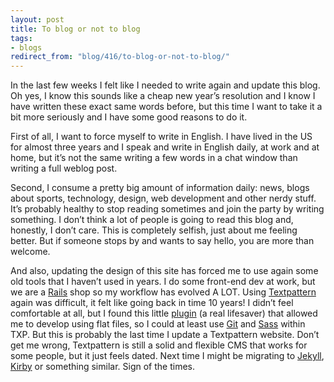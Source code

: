 ```yaml
---
layout: post
title: To blog or not to blog
tags:
- blogs
redirect_from: "blog/416/to-blog-or-not-to-blog/"
---
```


<p>In the last few weeks I felt like I needed to write again and update this blog. Oh yes, I know this sounds like a cheap new year’s resolution and I know I have written these exact same words before, but this time I want to take it a bit more seriously and I have some good reasons to do it.</p>
<p>First of all, I want to force myself to write in English. I have lived in the US for almost three years and I speak and write in English daily, at work and at home, but it’s not the same writing a few words in a chat window than writing a full weblog post.</p>
<p>Second, I consume a pretty big amount of information daily: news, blogs about sports, technology, design, web development and other nerdy stuff. It’s probably healthy to stop reading sometimes and join the party by writing something. I don’t think a lot of people is going to read this blog and, honestly, I don’t care. This is completely selfish, just about me feeling better. But if someone stops by and wants to say hello, you are more than welcome.</p>
<p>And also, updating the design of this site has forced me to use again some old tools that I haven’t used in years. I do some front-end dev at work, but we are a <a href="http://rubyonrails.org/">Rails</a> shop so my workflow has evolved A <span class="caps">LOT</span>. Using <a href="http://textpattern.com/">Textpattern</a> again was difficult, it felt like going back in time 10 years! I didn’t feel comfortable at all, but I found this little <a href="https://github.com/whaleen/txp.foundation/blob/master/textpattern/plugins/cnk_versioning.txt">plugin</a> (a real lifesaver) that allowed me to develop using flat files, so I could at least use <a href="http://git-scm.com/">Git</a> and <a href="http://sass-lang.com/">Sass</a> within <span class="caps">TXP</span>. But this is probably the last time I update a Textpattern website. Don’t get me wrong, Textpattern is still a solid and flexible <span class="caps">CMS</span> that works for some people, but it just feels dated. Next time I might be migrating to <a href="http://jekyllrb.com/">Jekyll</a>, <a href="http://getkirby.com/">Kirby</a> or something similar. Sign of the times.</p>